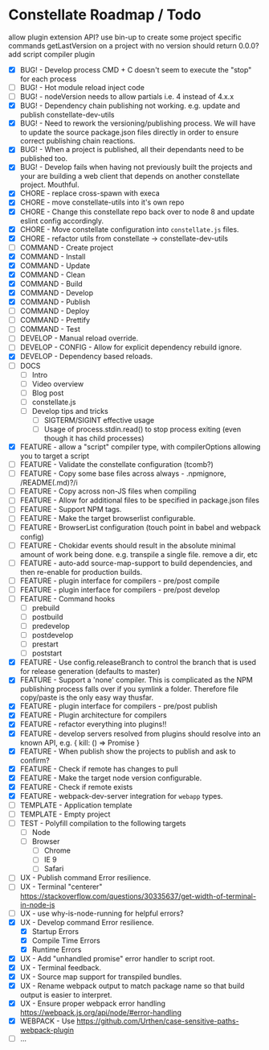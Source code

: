 # Constellate Roadmap / Todo

allow plugin extension API?
use bin-up to create some project specific commands
getLastVersion on a project with no version should return 0.0.0?
add script compiler plugin

 - [X] BUG! - Develop process CMD + C doesn't seem to execute the "stop" for each process
 - [ ] BUG! - Hot module reload inject code
 - [ ] BUG! - nodeVersion needs to allow partials i.e. 4 instead of 4.x.x
 - [X] BUG! - Dependency chain publishing not working. e.g. update and publish constellate-dev-utils
 - [X] BUG! - Need to rework the versioning/publishing process. We will have to update the source package.json files directly in order to ensure correct publishing chain reactions.
 - [X] BUG! - When a project is published, all their dependants need to be published too.
 - [X] BUG! - Develop fails when having not previously built the projects and your are building a web client that depends on another constellate project. Mouthful.
 - [X] CHORE - replace cross-spawn with execa
 - [X] CHORE - move constellate-utils into it's own repo
 - [X] CHORE - Change this constellate repo back over to node 8 and update eslint config accordingly.
 - [X] CHORE - Move constellate configuration into `constellate.js` files.
 - [X] CHORE - refactor utils from constellate -> constellate-dev-utils
 - [ ] COMMAND - Create project
 - [X] COMMAND - Install
 - [X] COMMAND - Update
 - [X] COMMAND - Clean
 - [X] COMMAND - Build
 - [X] COMMAND - Develop
 - [X] COMMAND - Publish
 - [ ] COMMAND - Deploy
 - [ ] COMMAND - Prettify
 - [ ] COMMAND - Test
 - [ ] DEVELOP - Manual reload override.
 - [ ] DEVELOP - CONFIG - Allow for explicit dependency rebuild ignore.
 - [X] DEVELOP - Dependency based reloads.
 - [ ] DOCS
   - [ ] Intro
   - [ ] Video overview
   - [ ] Blog post
   - [ ] constellate.js
   - [ ] Develop tips and tricks
     - [ ] SIGTERM/SIGINT effective usage
     - [ ] Usage of process.stdin.read() to stop process exiting (even though it has child processes)
 - [X] FEATURE - allow a "script" compiler type, with compilerOptions allowing you to target a script
 - [ ] FEATURE - Validate the constellate configuration (tcomb?)
 - [ ] FEATURE - Copy some base files across always - .npmignore, /README(.md)?/i
 - [ ] FEATURE - Copy across non-JS files when compiling
 - [ ] FEATURE - Allow for additional files to be specified in package.json files
 - [ ] FEATURE - Support NPM tags.
 - [ ] FEATURE - Make the target browserlist configurable.
 - [ ] FEATURE - BrowserList configuration (touch point in babel and webpack config)
 - [ ] FEATURE - Chokidar events should result in the absolute minimal amount of work being done. e.g. transpile a single file. remove a dir, etc
 - [ ] FEATURE - auto-add source-map-support to build dependencies, and then re-enable for production builds.
 - [ ] FEATURE - plugin interface for compilers - pre/post compile
 - [ ] FEATURE - plugin interface for compilers - pre/post develop
 - [ ] FEATURE - Command hooks
   - [ ] prebuild
   - [ ] postbuild
   - [ ] predevelop
   - [ ] postdevelop
   - [ ] prestart
   - [ ] poststart
 - [X] FEATURE - Use config.releaseBranch to control the branch that is used for release generation (defaults to master)
 - [X] FEATURE - Support a 'none' compiler. This is complicated as the NPM publishing process falls over if you symlink a folder. Therefore file copy/paste is the only easy way thusfar.
 - [X] FEATURE - plugin interface for compilers - pre/post publish
 - [X] FEATURE - Plugin architecture for compilers
 - [X] FEATURE - refactor everything into plugins!!
 - [X] FEATURE - develop servers resolved from plugins should resolve into an known API, e.g. { kill: () => Promise }
 - [X] FEATURE - When publish show the projects to publish and ask to confirm?
 - [X] FEATURE - Check if remote has changes to pull
 - [X] FEATURE - Make the target node version configurable.
 - [X] FEATURE - Check if remote exists
 - [X] FEATURE - webpack-dev-server integration for `webapp` types.
 - [ ] TEMPLATE - Application template
 - [ ] TEMPLATE - Empty project
 - [ ] TEST - Polyfill compilation to the following targets
    - [ ] Node
    - [ ] Browser
       - [ ] Chrome
       - [ ] IE 9
       - [ ] Safari
 - [ ] UX - Publish command Error resilience.
 - [ ] UX - Terminal "centerer" https://stackoverflow.com/questions/30335637/get-width-of-terminal-in-node-js
 - [ ] UX - use why-is-node-running for helpful errors?
 - [X] UX - Develop command Error resilience.
   - [X] Startup Errors
   - [X] Compile Time Errors
   - [X] Runtime Errors
 - [X] UX - Add "unhandled promise" error handler to script root.
 - [X] UX - Terminal feedback.
 - [X] UX - Source map support for transpiled bundles.
 - [X] UX - Rename webpack output to match package name so that build output is easier to interpret.
 - [X] UX - Ensure proper webpack error handling https://webpack.js.org/api/node/#error-handling
 - [X] WEBPACK - Use https://github.com/Urthen/case-sensitive-paths-webpack-plugin
 - [ ] ...
